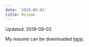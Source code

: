 ```yaml
---
date: '2019-09-03'
title: Resume
---
```


Updated: 2019-09-03

My resume can be downloaded [here](Tan_E-Zhen_resume.pdf).
